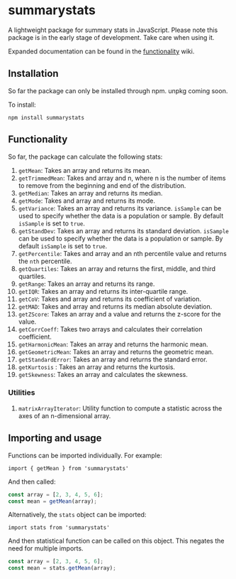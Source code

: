 # summarystats

A lightweight package for summary stats in JavaScript. Please note this package is in the early stage of development. Take care when using it.

Expanded documentation can be found in the [functionality](https://github.com/cudemans/summarystats/wiki/Functionality) wiki.

## Installation

So far the package can only be installed through npm. unpkg coming soon.

To install:

`npm install summarystats`

## Functionality

So far, the package can calculate the following stats:

1. `getMean`: Takes an array and returns its mean.
2. `getTrimmedMean`: Takes and array and n, where n is the number of items to remove from the beginning and end of the distribution.
3. `getMedian`: Takes an array and returns its median.
4. `getMode`: Takes and array and returns its mode.
5. `getVariance`: Takes an array and returns its variance. `isSample` can be used to specify whether the data is a population or sample. By default `isSample` is set to `true`.
6. `getStandDev`: Takes an array and returns its standard deviation. `isSample` can be used to specify whether the data is a population or sample. By default `isSample` is set to `true`.
7. `getPercentile`: Takes and array and an nth percentile value and returns the `nth` percentile.
8. `getQuartiles`: Takes an array and returns the first, middle, and third quartiles.
9. `getRange`: Takes an array and returns its range.
10. `getIQR`: Takes an array and returns its inter-quartile range.
11. `getCoV`: Takes and array and returns its coefficient of variation.
12. `getMAD`: Takes and array and returns its median absolute deviation.
13. `getZScore`: Takes an array and a value and returns the z-score for the value.
14. `getCorrCoeff`: Takes two arrays and calculates their correlation coefficient.
15. `getHarmonicMean`: Takes an array and returns the harmonic mean.
16. `getGeometricMean`: Takes an array and returns the geometric mean.
17. `getStandardError`: Takes an array and returns the standard error.
18. `getKurtosis` : Takes an array and returns the kurtosis.
19. `getSkewness`: Takes an array and calculates the skewness.

### Utilities

1. `matrixArrayIterator`: Utility function to compute a statistic across the axes of an n-dimensional array.

## Importing and usage

Functions can be imported individually. For example:

`import { getMean } from 'summarystats'`

And then called:

```js
const array = [2, 3, 4, 5, 6];
const mean = getMean(array);
```

Alternatively, the `stats` object can be imported:

`import stats from 'summarystats'`

And then statistical function can be called on this object. This negates the need for multiple imports.

```js
const array = [2, 3, 4, 5, 6];
const mean = stats.getMean(array);
```
